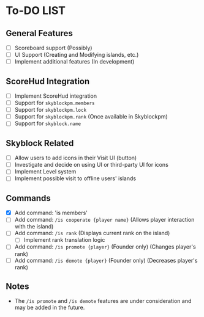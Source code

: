 # To-DO LIST

## General Features
- [ ] Scoreboard support (Possibly)
- [ ] UI Support (Creating and Modifying islands, etc.)
- [ ] Implement additional features (In development)

## ScoreHud Integration
- [ ] Implement ScoreHud integration
- [ ] Support for `skyblockpm.members`
- [ ] Support for `skyblockpm.lock`
- [ ] Support for `skyblockpm.rank` (Once available in Skyblockpm)
- [ ] Support for `skyblock.name`

## Skyblock Related
- [ ] Allow users to add icons in their Visit UI (button)
- [ ] Investigate and decide on using UI or third-party UI for icons
- [ ] Implement Level system
- [ ] Implement possible visit to offline users' islands

## Commands
- [X] Add command: 'is members'
- [ ] Add command: `/is cooperate {player name}` (Allows player interaction with the island)
- [ ] Add command: `/is rank` (Displays current rank on the island)
    - [ ] Implement rank translation logic
- [ ] Add command: `/is promote {player}` (Founder only) (Changes player's rank)
- [ ] Add command: `/is demote {player}` (Founder only) (Decreases player's rank)

## Notes
- The `/is promote` and `/is demote` features are under consideration and may be added in the future.
